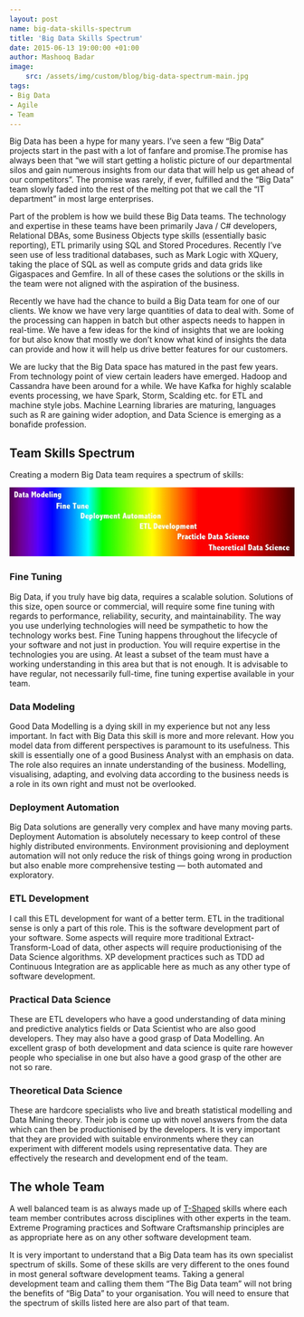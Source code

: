 ```yaml
---
layout: post
name: big-data-skills-spectrum 
title: 'Big Data Skills Spectrum'
date: 2015-06-13 19:00:00 +01:00
author: Mashooq Badar
image:
    src: /assets/img/custom/blog/big-data-spectrum-main.jpg
tags:
- Big Data
- Agile
- Team
---
```


Big Data has been a hype for many years. I’ve seen a few “Big Data” projects start in the past with a lot of fanfare and promise.The promise has always been that “we will start getting a holistic picture of our departmental silos and gain numerous insights from our data that will help us get ahead of our competitors”. The promise was rarely, if ever, fulfilled and the “Big Data” team slowly faded into the rest of the melting pot that we call the “IT department” in most large enterprises.    

Part of the problem is how we build these Big Data teams. The technology and expertise in these teams have been primarily Java / C# developers, Relational DBAs, some Business Objects type skills (essentially basic reporting), ETL primarily using SQL and Stored Procedures. Recently I’ve seen use of less traditional databases, such as Mark Logic with XQuery, taking the place of SQL as well as compute grids and data grids like Gigaspaces and Gemfire. In all of these cases the solutions or the skills in the team were not aligned with the aspiration of the business.

Recently we have had the chance to build a Big Data team for one of our clients. We know we have very large quantities of data to deal with. Some of the processing can happen in batch but other aspects needs to happen in real-time. We have a few ideas for the kind of insights that we are looking for but also know that mostly we don’t know what kind of insights the data can provide and how it will help us drive better features for our customers.

We are lucky that the Big Data space has matured in the past few years. From technology point of view certain leaders have emerged. Hadoop and Cassandra have been around for a while. We have Kafka for highly scalable events processing, we have Spark, Storm, Scalding etc. for ETL and machine style jobs. Machine Learning libraries are maturing, languages such as R are gaining wider adoption, and Data Science is emerging as a bonafide profession.

## Team Skills Spectrum
Creating a modern Big Data team requires a spectrum of skills:

![Skills Spectrum](/assets/img/custom/blog/big-data-spectrum.jpg)

### Fine Tuning
Big Data, if you truly have big data, requires a scalable solution. Solutions of this size, open source or commercial, will require some fine tuning with regards to performance, reliability, security, and maintainability. The way you use underlying technologies will need be sympathetic to how the technology works best. Fine Tuning happens throughout the lifecycle of your software and not just in production. You will require expertise in the technologies you are using. At least a subset of the team must have a working understanding in this area but that is not enough. It is advisable to have regular, not necessarily full-time, fine tuning expertise available in your team.

### Data Modeling
Good Data Modelling is a dying skill in my experience but not any less important. In fact with Big Data this skill is more and more relevant. How you model data from different perspectives is paramount to its usefulness. This skill is essentially one of a good Business Analyst with an emphasis on data. The role also requires an innate understanding of the business. Modelling, visualising, adapting, and evolving data according to the business needs is a role in its own right and must not be overlooked.

### Deployment Automation
Big Data solutions are generally very complex and have many moving parts. Deployment Automation is absolutely necessary to keep control of these highly distributed environments. Environment provisioning and deployment automation will not only reduce the risk of things going wrong in production but also enable more comprehensive testing — both automated and exploratory. 

### ETL Development
I call this ETL development for want of a better term. ETL in the traditional sense is only a part of this role. This is the software development part of your software. Some aspects will require more traditional Extract-Transform-Load of data, other aspects will require productionising of the Data Science algorithms. XP development practices such as TDD ad Continuous Integration are as applicable here as much as any other type of software development.

### Practical Data Science
These are ETL developers who have a good understanding of data mining and predictive analytics fields or Data Scientist who are also good developers. They may also have a good grasp of Data Modelling. An excellent grasp of both development and data science is quite rare however people who specialise in one but also have a good grasp of the other are not so rare.

### Theoretical Data Science
These are hardcore specialists who live and breath statistical modelling and Data Mining theory. Their job is come up with novel answers from the data which can then be productionised by the developers. It is very important that they are provided with suitable environments where they can experiment with different models using representative data. They are effectively the research and development end of the team.

## The whole Team
A well balanced team is as always made up of [T-Shaped](https://en.wikipedia.org/wiki/T-shaped_skills) skills where each team member contributes across disciplines with other experts in the team. Extreme Programing practices and Software Craftsmanship principles are as appropriate here as on any other software development team. 

It is very important to understand that a Big Data team has its own specialist spectrum of skills. Some of these skills are very different to the ones found in most general software development teams. Taking a general development team and calling them them “The Big Data team” will not bring the benefits of “Big Data” to your organisation. You will need to ensure that the spectrum of skills listed here are also part of that team.

